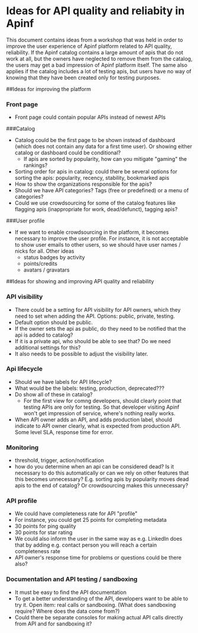# Ideas for API quality and reliabity in Apinf

This document contains ideas from a workshop that was held in order to improve the user experience of Apinf platform related to API quality, reliability. If the Apinf catalog contains a large amount of apis that do not work at all, but the owners have neglected to remove them from the catalog, the users may get a bad impression of Apinf platform itself. The same also applies if the catalog includes a lot of testing apis, but users have no way of knowing that they have been created only for testing purposes. 

##Ideas for improving the platform

### Front page

 - Front page could contain popular APIs instead of newest APIs

###Catalog

 - Catalog could be the first page to be shown instead of dashboard (which does not contain any data for a first time user). Or showing either catalog or dashboard could be conditional?
   - If apis are sorted by popularity, how can you mitigate "gaming" the rankings?
 - Sorting order for apis in catalog: could there be several options for sorting the apis: popularity, recency, stability, bookmarked apis
 - How to show the organizations responsible for the apis?
 - Should we have API categories? Tags (free or predefined) or a menu of categories?
 - Could we use crowdsourcing for some of the catalog features like flagging apis (inappropriate for work, dead/defunct), tagging apis?

###User profile

 - If we want to enable crowdsourcing in the platform, it becomes necessary to improve the user profile. For instance, it is not acceptable to show user emails to other users, so we should have user names / nicks for all. Other ideas
   - status badges by activity
   - points/credits
   - avatars / gravatars

##Ideas for showing and improving API quality and reliability

### API visibility

 - There could be a setting for API visibility for API owners, which they need to set when adding the API. Options: public, private, testing. 
 - Default option should be public.
 - If the owner sets the api as public, do they need to be notified that the api is added to catalog?
 - If it is a private api, who should be able to see that? Do we need additional settings for this?
 - It also needs to be possible to adjust the visibility later.
 
### Api lifecycle
 - Should we have labels for API lifecycle?
 - What would be the labels: testing, production, deprecated???
 - Do show all of these in catalog?
   - For the first view for comng developers, should clearly point that testing APIs are only for testing. So that developer visiting Apinf won't get impression of service, where's nothing really works.
 - When API owner adds an API, and adds production label, should indicate to API owner clearly, what is expected from production API. Some level SLA, response time for error. 

### Monitoring 
- threshold, trigger, action/notification
- how do you determine when an api can be considered dead? Is it necessary to do this automatically or can we rely on other features that this becomes unnecessary? E.g. sorting apis by popularity moves dead apis to the end of catalog? Or crowdsourcing makes this unnecessary?

### API profile
- We could have completeness rate for API "profile"
- For instance, you could get 25 points for completing metadata
- 30 points for ping quality
- 30 points for star rating
- We could also inform the user in the same way as e.g. LinkedIn does that by adding e.g. contact person you will reach a certain completeness rate
- API owner's response time for problems or questions could be there also?

### Documentation and API testing / sandboxing
- It must be easy to find the API documentation
- To get a better understanding of the API, developers want to be able to try it. Open item: real calls or sandboxing. (What does sandboxing require? Where does the data come from?)
- Could there be separate consoles for making actual API calls directly from API and for sandboxing it?
